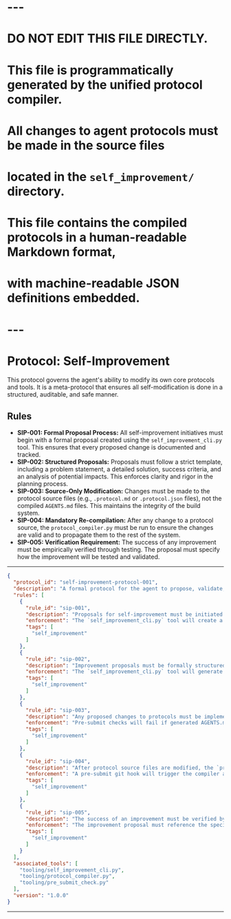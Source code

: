 # ---
# DO NOT EDIT THIS FILE DIRECTLY.
# This file is programmatically generated by the unified protocol compiler.
# All changes to agent protocols must be made in the source files
# located in the `self_improvement/` directory.
#
# This file contains the compiled protocols in a human-readable Markdown format,
# with machine-readable JSON definitions embedded.
# ---

# Protocol: Self-Improvement

This protocol governs the agent's ability to modify its own core protocols and tools. It is a meta-protocol that ensures all self-modification is done in a structured, auditable, and safe manner.

## Rules

- **SIP-001: Formal Proposal Process:** All self-improvement initiatives must begin with a formal proposal created using the `self_improvement_cli.py` tool. This ensures that every proposed change is documented and tracked.
- **SIP-002: Structured Proposals:** Proposals must follow a strict template, including a problem statement, a detailed solution, success criteria, and an analysis of potential impacts. This enforces clarity and rigor in the planning process.
- **SIP-003: Source-Only Modification:** Changes must be made to the protocol source files (e.g., `.protocol.md` or `.protocol.json` files), not the compiled `AGENTS.md` files. This maintains the integrity of the build system.
- **SIP-004: Mandatory Re-compilation:** After any change to a protocol source, the `protocol_compiler.py` must be run to ensure the changes are valid and to propagate them to the rest of the system.
- **SIP-005: Verification Requirement:** The success of any improvement must be empirically verified through testing. The proposal must specify how the improvement will be tested and validated.


---

```json
{
  "protocol_id": "self-improvement-protocol-001",
  "description": "A formal protocol for the agent to propose, validate, and implement improvements to its own operational protocols and tools.",
  "rules": [
    {
      "rule_id": "sip-001",
      "description": "Proposals for self-improvement must be initiated via the `self_improvement_cli.py` tool.",
      "enforcement": "The `self_improvement_cli.py` tool will create a new branch and a proposal markdown file in the `proposals/` directory.",
      "tags": [
        "self_improvement"
      ]
    },
    {
      "rule_id": "sip-002",
      "description": "Improvement proposals must be formally structured, including sections for 'Problem Statement', 'Proposed Solution', 'Success Criteria', and 'Impact Analysis'.",
      "enforcement": "The `self_improvement_cli.py` tool will generate a template with these required sections.",
      "tags": [
        "self_improvement"
      ]
    },
    {
      "rule_id": "sip-003",
      "description": "Any proposed changes to protocols must be implemented in the relevant source files within the `protocols/` subdirectories, not directly in the generated AGENTS.md files.",
      "enforcement": "Pre-submit checks will fail if generated AGENTS.md files are modified directly.",
      "tags": [
        "self_improvement"
      ]
    },
    {
      "rule_id": "sip-004",
      "description": "After protocol source files are modified, the `protocol_compiler.py` must be executed to re-compile the protocols and validate the changes.",
      "enforcement": "A pre-submit git hook will trigger the compiler and block the commit if compilation fails.",
      "tags": [
        "self_improvement"
      ]
    },
    {
      "rule_id": "sip-005",
      "description": "The success of an improvement must be verified by running relevant tests or a new, specific verification script.",
      "enforcement": "The improvement proposal must reference the specific tests or scripts used for verification.",
      "tags": [
        "self_improvement"
      ]
    }
  ],
  "associated_tools": [
    "tooling/self_improvement_cli.py",
    "tooling/protocol_compiler.py",
    "tooling/pre_submit_check.py"
  ],
  "version": "1.0.0"
}
```


---
